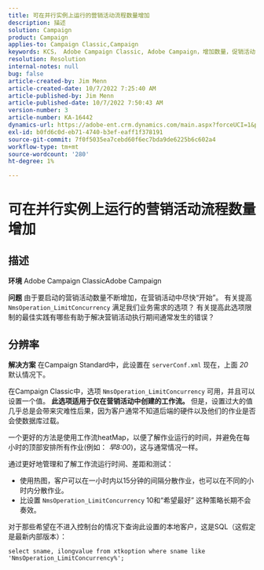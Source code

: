 ```yaml
---
title: 可在并行实例上运行的营销活动流程数量增加
description: 描述
solution: Campaign
product: Campaign
applies-to: Campaign Classic,Campaign
keywords: KCS， Adobe Campaign Classic, Adobe Campaign，增加数量，促销活动流程，实例，并行，最佳实践
resolution: Resolution
internal-notes: null
bug: false
article-created-by: Jim Menn
article-created-date: 10/7/2022 7:25:40 AM
article-published-by: Jim Menn
article-published-date: 10/7/2022 7:50:43 AM
version-number: 3
article-number: KA-16442
dynamics-url: https://adobe-ent.crm.dynamics.com/main.aspx?forceUCI=1&pagetype=entityrecord&etn=knowledgearticle&id=e02dd439-1146-ed11-bba1-000d3a3064b8
exl-id: b0fd6c0d-eb71-4740-b3ef-eaff1f378191
source-git-commit: 7f0f5035ea7cebd60f6ec7bda9de6225b6c602a4
workflow-type: tm+mt
source-wordcount: '280'
ht-degree: 1%

---
```


# 可在并行实例上运行的营销活动流程数量增加

## 描述


<b>环境</b>
Adobe Campaign ClassicAdobe Campaign

<b>问题</b>
由于要启动的营销活动数量不断增加，在营销活动中尽快“开始”。
有关提高 `NmsOperation_LimitConcurrency` 满足我们业务需求的选项？
有关提高此选项限制的最佳实践有哪些有助于解决营销活动执行期间通常发生的错误？


## 分辨率


<b>解决方案</b>
在Campaign Standard中，此设置在 `serverConf.xml` 现在，上面 *20* 默认情况下。  

在Campaign Classic中，选项 `NmsOperation_LimitConcurrency` 可用，并且可以设置一个值。
<b>此选项适用于仅在营销活动中创建的工作流。</b>
但是，设置过大的值几乎总是会带来灾难性后果，因为客户通常不知道后端的硬件以及他们的作业是否会使数据库过载。

一个更好的方法是使用工作流heatMap，以便了解作业运行的时间，并避免在每小时的顶部安排所有作业(例如： *早8:00*)，这与通常情况一样。

通过更好地管理和了解工作流运行时间、差距和测试：

- 使用热图，客户可以在一小时内以15分钟的间隔分散作业，也可以在不同的小时内分散作业。
- 比设置 `NmsOperation_LimitConcurrency`  10和“希望最好” 这种策略长期不会奏效。


对于那些希望在不进入控制台的情况下查询此设置的本地客户，这是SQL（这假定是最新内部版本）：


```
select sname, ilongvalue from xtkoption where sname like 'NmsOperation_LimitConcurrency%';
```
